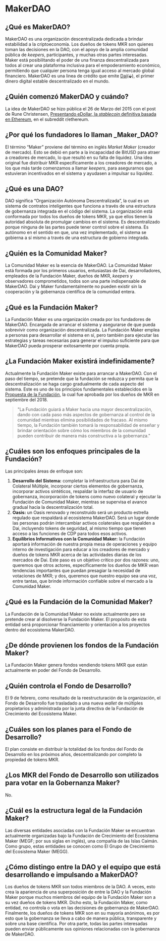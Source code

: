 # MakerDAO

## ¿Qué es MakerDAO?

MakerDAO es una organización descentralizada dedicada a brindar estabilidad a la criptoeconomía. Los dueños de tokens MKR son quienes toman las decisiones en la DAO, con el apoyo de la amplia comunidad pública de _keepers_, participantes, y muchas otras partes interesadas. Maker está posibilitando el poder de una finanza descentralizada para todos al crear una plataforma inclusiva para el empoderamiento económico, permitiendo que cualquier persona tenga igual acceso al mercado global financiero. MakerDAO es una linea de crédito que emite [Dai](dai.md#qué-es-dai)\(⬙\), el primer dinero digital estable descentralizado en el mundo.

## ¿Quién comenzó MakerDAO y cuándo?

La idea de MakerDAO se hizo pública el 26 de Marzo del 2015 con el post de Rune Christensen, [Presentando eDollar, la _stablecoin_ definitiva basada en Ethereum](https://www.reddit.com/r/ethereum/comments/30f98i/introducing_edollar_the_ultimate_stablecoin_built/), en el subreddit r/ethereum.

## ¿Por qué los fundadores lo llaman \_Maker_DAO?

El término “Maker” proviene del término en inglés _Market Maker_ (creador de mercado). Esto se debió en parte a la incapacidad de BitUSD para atraer a creadores de mercado, lo que resultó en su falta de liquidez. Una idea original fue distribuir MKR específicamente a los creadores de mercado, a los que más tarde comenzamos a llamar _keepers_, para asegurarnos que estuvieran incentivados en el sistema y ayudasen a impulsar su liquidez.

## ¿Qué es una DAO?

DAO significa “Organización Autónoma Descentralizada”, la cual es un sistema de contratos inteligentes que funciona a través de una estructura de gobernanza integrada en el código del sistema. La organización está conformada por todos los dueños de tokens MKR, ya que ellos tienen la autoridad absoluta de promulgar cambios en el sistema. Es descentralizado porque ninguna de las partes puede tener control sobre el sistema. Es autónomo en el sentido en que, una vez implementado, el sistema se gobierna a sí mismo a través de una estructura de gobierno integrada.

## ¿Quién es la Comunidad Maker?

La Comunidad Maker es la esencia de MakerDAO. La Comunidad Maker está formada por los primeros usuarios, entusiastas de Dai, desarrolladores, empleados de la Fundación Maker, dueños de MKR, _keepers_ y observadores comprometidos, todos son una parte indispensable de MakerDAO. Dai y Maker fundamentalmente no pueden existir sin la cooperación y la gobernanza científica de la comunidad entera.

## ¿Qué es la Fundación Maker?

La Fundación Maker es una organización creada por los fundadores de MakerDAO. Encargada de arrancar el sistema y asegurarse de que pueda sobrevivir como organización descentralizada. La Fundación Maker emplea a personas para desarrollar el sistema en sí, pero también para ejecutar las estrategias y tareas necesarias para generar el impulso suficiente para que MakerDAO pueda prosperar exitosamente por cuenta propia.

## ¿La Fundación Maker existirá indefinidamente?

Actualmente la Fundación Maker existe para arrancar a MakerDAO. Con el paso del tiempo, se pretende que la fundación se reduzca y permita que la descentralización se haga cargo gradualmente de cada aspecto del sistema. Este es uno de los principios fundamentales establecidos en la [Propuesta de la Fundación](https://blog.makerdao.com/es/propuesta-de-la-fundacion-v2/), la cual fue aprobada por los dueños de MKR en septiembre del 2018.

> "La Fundación guiará a Maker hacia una mayor descentralización, dando con cada paso más aspectos de gobernanza al control de la comunidad mientras elimina posibilidades de fracaso. Al mismo tiempo, la Fundación también tomará la responsabilidad de enseñar y brindar orientación sobre cómo los miembros de la comunidad pueden contribuir de manera más constructiva a la gobernanza."

## ¿Cuáles son los enfoques principales de la Fundación?

Las principales áreas de enfoque son:

1. **Desarrollo del Sistema:** completar la infraestructura para Dai de Colateral Múltiple, incorporar ciertos elementos de gobernanza, incorporar activos sintéticos, respaldar la interfaz de usuario de gobernanza, incorporación de tokens como nuevo colateral y ejecutar la Fundación de Comunidad Maker, mientras se supervisa el avance gradual hacia la descentralización total.
2. **Oasis:** un Oasis renovado y reconstruido será un producto estrella regulado que respaldará al ecosistema MakerDAO. Será un lugar donde las personas podrán intercambiar activos colaterales que respalden a Dai, incluyendo tokens de seguridad, al mismo tiempo que tienen acceso a las funciones de CDP para todos esos activos.
3. **Equilibrios Informativos con la Comunidad Maker:** la Fundación aportará información de nuestra propia mesa de operaciones y equipo interno de investigación para educar a los creadores de mercado y dueños de tokens MKR acerca de las actividades diarias de los mercados de Dai. Este paso es un objetivo crítico por dos razones: uno, queremos que otros actores, específicamente los dueños de MKR vean tendencias importantes que puedan presagiar la necesidad de votaciones de MKR; y dos, queremos que nuestro equipo sea una voz, entre tantas, que brinde información confiable sobre el mercado a la Comunidad Maker.

## ¿Qué es la Fundación de la Comunidad Maker?

La Fundación de la Comunidad Maker no existe actualmente pero se pretende crear al disolverse la Fundación Maker. El propósito de esta entidad será proporcionar financiamiento y orientación a los proyectos dentro del ecosistema MakerDAO.

## ¿De dónde provienen los fondos de la Fundación Maker?

La Fundación Maker genera fondos vendiendo tokens MKR que están actualmente en poder del Fondo de Desarrollo.

## ¿Quién controla el Fondo de Desarrollo?

El 9 de febrero, como resultado de la reestructuración de la organización, el Fondo de Desarrollo fue trasladado a una nueva _wallet_ de múltiples propietarios y administrada por la junta directiva de la Fundación de Crecimiento del Ecosistema Maker.

## ¿Cuáles son los planes para el Fondo de Desarrollo?

El plan consiste en distribuir la totalidad de los fondos del Fondo de Desarrollo en los próximos años, descentralizando por completo la propiedad de tokens MKR.

## ¿Los MKR del Fondo de Desarrollo son utilizados para votar en la Gobernanza Maker?

No.

## ¿Cuál es la estructura legal de la Fundación Maker?

Las diversas entidades asociadas con la Fundación Maker se encuentran actualmente organizadas bajo la Fundación de Crecimiento del Ecosistema Maker (MEGF; por sus siglas en inglés), una compañía de las Islas Caimán. Como grupo, estas entidades se conocen como El Grupo de Crecimiento del Ecosistema Maker (MEGG).

## ¿Cómo distingo entre la DAO y el equipo que está desarrollando e impulsando a MakerDAO?

Los dueños de tokens MKR son todos miembros de la DAO. A veces, esto crea la apariencia de una superposición de entre la DAO y la Fundación Maker porque muchos miembros del equipo de la Fundación Maker son a su vez dueños de tokens MKR. Dicho esto, la Fundación Maker, como entidad, no controla o vota en las decisiones de gobernanza de MakerDAO. Finalmente, los dueños de tokens MKR son en su mayoría anónimos, es por esto que la gobernanza se lleva a cabo de manera pública, transparente y sobre una base científica. Por otra parte, todas las partes interesadas pueden enviar públicamente sus opiniones relacionadas con la gobernanza de MakerDAO.
